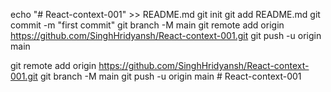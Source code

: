 echo "# React-context-001" >> README.md
git init
git add README.md
git commit -m "first commit"
git branch -M main
git remote add origin https://github.com/SinghHridyansh/React-context-001.git
git push -u origin main

git remote add origin https://github.com/SinghHridyansh/React-context-001.git
git branch -M main
git push -u origin main
#   R e a c t - c o n t e x t - 0 0 1  
 
